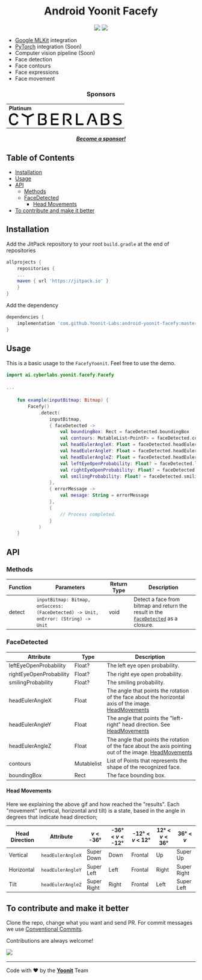 <h1 align="center">Android Yoonit Facefy</h1>

<p align="center">
	<img src="https://img.shields.io/github/v/tag/Yoonit-Labs/android-yoonit-facefy?color=lightgrey&label=version&style=for-the-badge"/>
	<img src="https://img.shields.io/github/license/Yoonit-Labs/android-yoonit-facefy?color=lightgrey&style=for-the-badge"/>
</p>

* [Google MLKit](https://developers.google.com/ml-kit) integration
* [PyTorch](https://pytorch.org/mobile/home/) integration (Soon)
* Computer vision pipeline (Soon)
* Face detection
* Face contours
* Face expressions
* Face movement

<div align="center">
	<h3>Sponsors</h3>
	<table>
		<tbody>
			<tr>
				<td>
					<b>Platinum</b>
				</td>
			</tr>
			<tr>
				<td align="center" valign="middle">
					<a href="https://cyberlabs.ai"><img src="https://raw.githubusercontent.com/Yoonit-Labs/android-yoonit-facefy/development/sponsor_cyberlabs.png" width="300" /></a>
				</td>
			</tr>
		</tbody>
	</table>
	<h5><a href="mailto:about@yoonit.dev">Become a sponsor!</a></h5>
</div>

## Table of Contents

* [Installation](#installation)
* [Usage](#usage)
* [API](#api)
  * [Methods](#methods)
  * [FaceDetected](#facedetected)
    * [Head Movements](#head-movements)
* [To contribute and make it better](#to-contribute-and-make-it-better)

## Installation
  
Add the JitPack repository to your root `build.gradle` at the end of repositories  

```groovy  
allprojects {
	repositories {  
	... 
	maven { url 'https://jitpack.io' }
	} 
}  
```  

Add the dependency  

```groovy  
dependencies {
	implementation 'com.github.Yoonit-Labs:android-yoonit-facefy:master-SNAPSHOT'
}
```  

## Usage

This is a basic usage to the `FacefyYoonit`.
Feel free to use the demo.

```kotlin
import ai.cyberlabs.yoonit.facefy.Facefy

...

    fun example(inputBitmap: Bitmap) {
        Facefy()
            .detect(
                inputBitmap,
                { faceDetected ->
                    val boundingBox: Rect = faceDetected.boundingBox
                    val contours: MutableList<PointF> = faceDetected.contours
                    val headEulerAngleX: Float = faceDetected.headEulerAngleX
                    val headEulerAngleY: Float = faceDetected.headEulerAngleY
                    val headEulerAngleZ: Float = faceDetected.headEulerAngleZ
                    val leftEyeOpenProbability: Float? = faceDetected.leftEyeOpenProbability
                    val rightEyeOpenProbability: Float? = faceDetected.rightEyeOpenProbability
                    val smilingProbability: Float? = faceDetected.smilingProbability
                },
                { errorMessage ->
                    val mesage: String = errorMessage
                },
                {
                    // Process completed.
                }       
            )
    }
```

## API

### Methods

| Function | Parameters                                                                          | Return Type | Description                                                                                          |
| -        | -                                                                                   | -           | -                                                                                                    |
| detect   | `inputBitmap: Bitmap, onSuccess: (FaceDetected) -> Unit, onError: (String) -> Unit` | void        | Detect a face from bitmap and return the result in the [`FaceDetected`](#facedetected) as a closure. |

### FaceDetected

| Attribute               | Type                | Description                                                                                                               |
| -                       | -                   | -                                                                                                                         |
| leftEyeOpenProbability  | Float?              | The left eye open probability.                                                                                            |
| rightEyeOpenProbability | Float?              | The right eye open probability.                                                                                           |
| smilingProbability      | Float?              | The smiling probability.                                                                                                  |
| headEulerAngleX         | Float               | The angle that points the rotation of the face about the horizontal axis of the image. [HeadMovements](#head-movements)   |
| headEulerAngleY         | Float               | The angle that points the "left-right" head direction. See [HeadMovements](#head-movements)                               |
| headEulerAngleZ         | Float               | The angle that points the rotation of the face about the axis pointing out of the image. [HeadMovements](#head-movements) |
| contours                | Mutablelist<PointF> | List of Points that represents the shape of the recognized face.                                                          |
| boundingBox             | Rect                | The face bounding box.                                                                                                    |

#### Head Movements

Here we explaining the above gif and how reached the "results". Each "movement" (vertical, horizontal and tilt) is a state, based in the angle in degrees that indicate head direction;

| Head Direction | Attribute         |  _v_ < -36°           | -36° < _v_ < -12° | -12° < _v_ < 12° | 12° < _v_ < 36° |  36° < _v_    | 
| -              | -                 | -                     | -                 | -                | -               | -             |
| Vertical       | `headEulerAngleX` | Super Down            | Down              | Frontal          | Up              | Super Up      |            
| Horizontal     | `headEulerAngleY` | Super Left            | Left              | Frontal          | Right           | Super Right   |
| Tilt           | `headEulerAngleZ` | Super Right           | Right             | Frontal          | Left            | Super Left    |

## To contribute and make it better

Clone the repo, change what you want and send PR.
For commit messages we use <a href="https://www.conventionalcommits.org/">Conventional Commits</a>.

Contributions are always welcome!

<a href="https://github.com/Yoonit-Labs/android-yoonit-facefy/graphs/contributors">
  <img src="https://contrib.rocks/image?repo=Yoonit-Labs/android-yoonit-facefy" />
</a>

---

Code with ❤ by the [**Yoonit**](https://yoonit.dev/) Team
